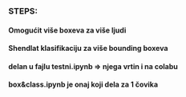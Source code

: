 ### STEPS:
#### Omogućit više boxeva za više ljudi
#### Shendlat klasifikaciju za više bounding boxeva
#### delan u fajlu testni.ipynb => njega vrtin i na colabu
#### box&class.ipynb je onaj koji dela za 1 čovika
